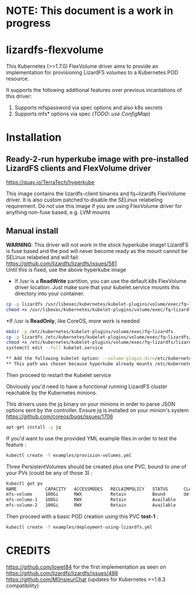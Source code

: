 # NOTE: This document is a work in progress

# lizardfs-flexvolume

This Kubernetes (>=1.7.0) FlexVolume driver aims to provide an implementation for provisioning LizardFS volumes to a Kubernetes POD resource.

It supports the following additional features over previous incantations of this driver:
1. Supports mfspassword via spec options and also k8s secrets
1. Supports mfs* options via spec (_TODO: use ConfigMap_)

# Installation

## Ready-2-run hyperkube image with pre-installed LizardFS clients and FlexVolume driver
https://quay.io/TerraTech/hyperkube

This image contains the lizardfs-client binaries and fq~lizardfs FlexVolume driver.
It is also custom patched to disable the SELinux relabeling requirement.
Do not use this image if you are using FlexVolume driver for anything non-fuse based, e.g. LVM mounts

## Manual install
**WARNING**: This driver will not work in the stock hyperkube image!
LizardFS is fuse based and the pod will never become ready as the mount cannot be SELinux relabeled and will fail: https://github.com/lizardfs/lizardfs/issues/581  
Until this is fixed, use the above hyperkube image

* If /usr is a **ReadWrite** partition, you can use the default k8s FlexVolume driver location.  Just make sure that your kubelet.service mounts this directory into your container.

```bash
cp -p lizardfs /usr/libexec/kubernetes/kubelet-plugins/volume/exec/fq~lizardfs/
chmod +x /usr/libexec/kubernetes/kubelet-plugins/volume/exec/fq~lizardfs/lizardfs
```
*If /usr is **ReadOnly**, like CoreOS, more work is needed
```bash
mkdir -p /etc/kubernetes/kubelet-plugins/volume/exec/fq~lizardfs
cp -p lizardfs /etc/kubernetes/kubelet-plugins/volume/exec/fq~lizardfs/lizardfs
chmod +x /etc/kubernetes/kubelet-plugins/volume/exec/fq~lizardfs/lizardfs
systemctl edit --full kubelet.service

** Add the following kubelet option: --volume-plugin-dir=/etc/kubernetes/kubelet-plugins/volume/exec/fq~lizardfs/
** This path was chosen because hyperkube already mounts /etc/kubernetes into the container
```

Then proceed to restart the Kubelet service

Obviously you'd need to have a functional running LizardFS cluster reachable by the Kubernetes minions.

This drivers uses the jq binary on your minions in order to parse JSON options sent by the controller. 
Ensure jq is installed on your minion's system
https://github.com/coreos/bugs/issues/1706 

```bash
apt-get install -y jq
```

If you'd want to use the provided YML example files in order to test the feature :
```bash
kubectl create -f examples/provision-volumes.yml
```

Three PersistentVolumes should be created plus one PVC, bound to one of your PVs (could be any of those 3) :
```bash
kubectl get pv
NAME           CAPACITY   ACCESSMODES   RECLAIMPOLICY   STATUS      CLAIM                                   STORAGECLASS   REASON    AGE
mfs-volume     100Gi      RWX           Retain          Bound       default/test-1                                                   3h
mfs-volume-1   100Gi      RWX           Retain          Available                                                                    3h
mfs-volume-2   100Gi      RWX           Retain          Available                                                                    3h
```

Then proceed with a basic POD creation using this PVC __test-1__ :

```bash 
kubectl create -f examples/deployment-using-lizardfs.yml
```

# CREDITS
https://github.com/lowet84 for the first implementation as seen on https://github.com/lizardfs/lizardfs/issues/486
https://github.com/M0nsieurChat (updates for Kubernetes >=1.6.3 compatibility)
